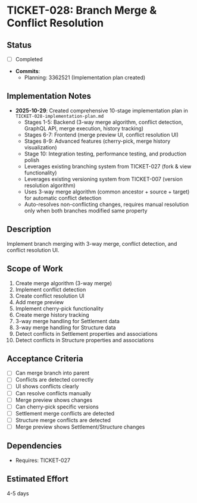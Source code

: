# TICKET-028: Branch Merge & Conflict Resolution

## Status

- [ ] Completed
- **Commits**:
  - Planning: 3362521 (Implementation plan created)

## Implementation Notes

- **2025-10-29**: Created comprehensive 10-stage implementation plan in `TICKET-028-implementation-plan.md`
  - Stages 1-5: Backend (3-way merge algorithm, conflict detection, GraphQL API, merge execution, history tracking)
  - Stages 6-7: Frontend (merge preview UI, conflict resolution UI)
  - Stages 8-9: Advanced features (cherry-pick, merge history visualization)
  - Stage 10: Integration testing, performance testing, and production polish
  - Leverages existing branching system from TICKET-027 (fork & view functionality)
  - Leverages existing versioning system from TICKET-007 (version resolution algorithm)
  - Uses 3-way merge algorithm (common ancestor + source + target) for automatic conflict detection
  - Auto-resolves non-conflicting changes, requires manual resolution only when both branches modified same property

## Description

Implement branch merging with 3-way merge, conflict detection, and conflict resolution UI.

## Scope of Work

1. Create merge algorithm (3-way merge)
2. Implement conflict detection
3. Create conflict resolution UI
4. Add merge preview
5. Implement cherry-pick functionality
6. Create merge history tracking
7. 3-way merge handling for Settlement data
8. 3-way merge handling for Structure data
9. Detect conflicts in Settlement properties and associations
10. Detect conflicts in Structure properties and associations

## Acceptance Criteria

- [ ] Can merge branch into parent
- [ ] Conflicts are detected correctly
- [ ] UI shows conflicts clearly
- [ ] Can resolve conflicts manually
- [ ] Merge preview shows changes
- [ ] Can cherry-pick specific versions
- [ ] Settlement merge conflicts are detected
- [ ] Structure merge conflicts are detected
- [ ] Merge preview shows Settlement/Structure changes

## Dependencies

- Requires: TICKET-027

## Estimated Effort

4-5 days
